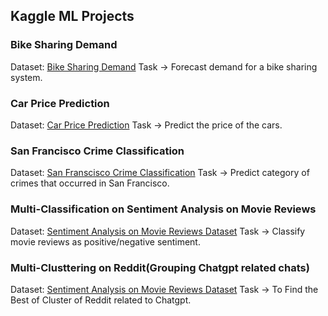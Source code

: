 ## Kaggle ML Projects

### Bike Sharing Demand
Dataset: [Bike Sharing Demand](https://www.kaggle.com/competitions/bike-sharing-demand/data)
Task → Forecast demand for a bike sharing system.

### Car Price Prediction
Dataset: [Car Price Prediction](https://www.kaggle.com/competitions/playground-series-s4e9)
Task → Predict the price of the cars.

### San Francisco Crime Classification
Dataset: [San Franscisco Crime Classification](https://www.kaggle.com/competitions/sf-crime/data)
Task → Predict category of crimes that occurred in San Francisco.

### Multi-Classification on Sentiment Analysis on Movie Reviews
Dataset: [Sentiment Analysis on Movie Reviews Dataset](https://www.kaggle.com/competitions/sentiment-analysis-on-movie-reviews/data)
Task → Classify movie reviews as positive/negative sentiment.

### Multi-Clusttering on Reddit(Grouping Chatgpt related chats)
Dataset: [Sentiment Analysis on Movie Reviews Dataset](https://www.kaggle.com/datasets/armitaraz/chatgpt-reddit/data)
Task → To Find the Best of Cluster of Reddit related to Chatgpt.

